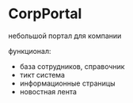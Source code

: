 # CorpPortal
небольшой портал для компании

функционал:
  - база сотрудников, справочник
  - тикт система
  - информационные страницы
  - новостная лента
